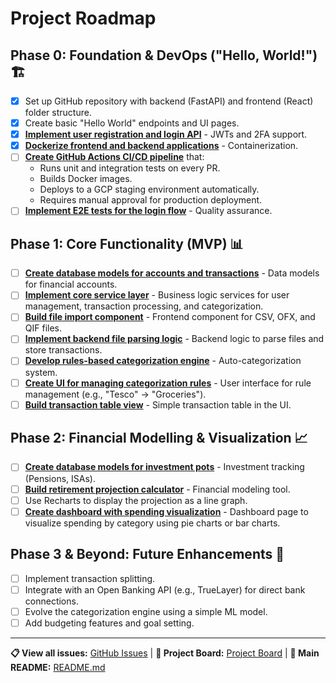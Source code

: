 # Project Roadmap

## Phase 0: Foundation & DevOps ("Hello, World!") 🏗️

- [x] Set up GitHub repository with backend (FastAPI) and frontend (React) folder structure.
- [x] Create basic "Hello World" endpoints and UI pages.
- [x] [**Implement user registration and login API**](https://github.com/otherjamesbrown/TheTally/issues/2) - JWTs and 2FA support.
- [x] [**Dockerize frontend and backend applications**](https://github.com/otherjamesbrown/TheTally/issues/5) - Containerization.
- [ ] [**Create GitHub Actions CI/CD pipeline**](https://github.com/otherjamesbrown/TheTally/issues/6) that:
  - Runs unit and integration tests on every PR.
  - Builds Docker images.
  - Deploys to a GCP staging environment automatically.
  - Requires manual approval for production deployment.
- [ ] [**Implement E2E tests for the login flow**](https://github.com/otherjamesbrown/TheTally/issues/7) - Quality assurance.

## Phase 1: Core Functionality (MVP) 📊

- [ ] [**Create database models for accounts and transactions**](https://github.com/otherjamesbrown/TheTally/issues/3) - Data models for financial accounts.
- [ ] [**Implement core service layer**](https://github.com/otherjamesbrown/TheTally/issues/8) - Business logic services for user management, transaction processing, and categorization.
- [ ] [**Build file import component**](https://github.com/otherjamesbrown/TheTally/issues/9) - Frontend component for CSV, OFX, and QIF files.
- [ ] [**Implement backend file parsing logic**](https://github.com/otherjamesbrown/TheTally/issues/10) - Backend logic to parse files and store transactions.
- [ ] [**Develop rules-based categorization engine**](https://github.com/otherjamesbrown/TheTally/issues/11) - Auto-categorization system.
- [ ] [**Create UI for managing categorization rules**](https://github.com/otherjamesbrown/TheTally/issues/12) - User interface for rule management (e.g., "Tesco" -> "Groceries").
- [ ] [**Build transaction table view**](https://github.com/otherjamesbrown/TheTally/issues/13) - Simple transaction table in the UI.

## Phase 2: Financial Modelling & Visualization 📈

- [ ] [**Create database models for investment pots**](https://github.com/otherjamesbrown/TheTally/issues/14) - Investment tracking (Pensions, ISAs).
- [ ] [**Build retirement projection calculator**](https://github.com/otherjamesbrown/TheTally/issues/15) - Financial modeling tool.
- [ ] Use Recharts to display the projection as a line graph.
- [ ] [**Create dashboard with spending visualization**](https://github.com/otherjamesbrown/TheTally/issues/16) - Dashboard page to visualize spending by category using pie charts or bar charts.

## Phase 3 & Beyond: Future Enhancements 🚀

- [ ] Implement transaction splitting.
- [ ] Integrate with an Open Banking API (e.g., TrueLayer) for direct bank connections.
- [ ] Evolve the categorization engine using a simple ML model.
- [ ] Add budgeting features and goal setting.

---

**📋 View all issues:** [GitHub Issues](https://github.com/otherjamesbrown/TheTally/issues) | **🎯 Project Board:** [Project Board](https://github.com/otherjamesbrown/TheTally/projects) | **📖 Main README:** [README.md](../README.md)
